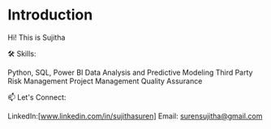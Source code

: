 # Introduction
Hi! This is Sujitha

🛠 Skills:

Python, SQL, Power BI
Data Analysis and Predictive Modeling
Third Party Risk Management
Project Management 
Quality Assurance


📫 Let's Connect:

LinkedIn:[www.linkedin.com/in/sujithasuren]
Email: surensujitha@gmail.com

